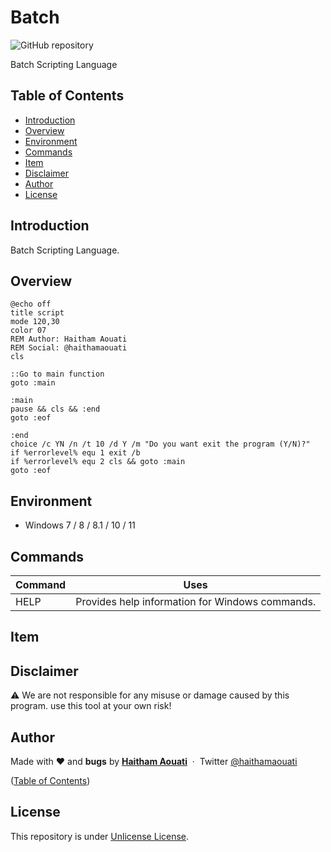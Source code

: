 # Batch

![GitHub repository](https://img.shields.io/badge/haithamaouati-Batch-blue?style=flat-square&logo=github)

Batch Scripting Language

## Table of Contents

- [Introduction](#introduction)
- [Overview](#overview)
- [Environment](#environment)
- [Commands](#commands)
- [Item](#item)
- [Disclaimer](#disclaimer)
- [Author](#author)
- [License](#license)

## Introduction

Batch Scripting Language.

## Overview

```batch
@echo off
title script
mode 120,30
color 07
REM Author: Haitham Aouati
REM Social: @haithamaouati
cls

::Go to main function
goto :main

:main
pause && cls && :end
goto :eof

:end
choice /c YN /n /t 10 /d Y /m "Do you want exit the program (Y/N)?"
if %errorlevel% equ 1 exit /b
if %errorlevel% equ 2 cls && goto :main
goto :eof
```

## Environment

- Windows 7 / 8 / 8.1 / 10 / 11

## Commands

Command|Uses
----|----
HELP|Provides help information for Windows commands.

## Item

## Disclaimer

:warning: We are not responsible for any misuse or damage caused by this program. use this tool at your own risk!

## Author

Made with ❤️ and **bugs** by [**Haitham Aouati**](https://www.facebook.com/haithamaouati1/)
&nbsp;&middot;&nbsp;
Twitter [@haithamaouati](https://twitter.com/haithamaouati)

([Table of Contents](#table-of-contents))

## License

This repository is under [Unlicense License](https://github.com/haithamaouati/Batch/blob/main/LICENSE).
